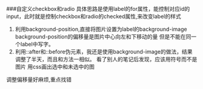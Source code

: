 ###自定义checkbox和radio
具体思路是使用label的for属性，能控制对应id的input，此时就是控制checkbox和radio的checked属性,来改变label的样式
1. 利用background-position,直接将图片设置为label的background-image
    background-position的偏移量是图片中心向左和下移动的量
    但是不能在同一个label中写字。
2. 利用::after和::before伪元素，我还是使用background-image的做法，结果调整了半天，而且和方法一相似。
    看了别人的笔记后发现，应该用符号而不是图片
    用css画出选中和未选中的图

调整偏移量好麻烦,重点找错
